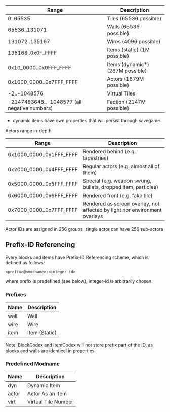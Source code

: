 |Range|Description|
|-----|-----------|
|0..65535|Tiles (65536 possible)|
|65536..131071|Walls (65536 possible)|
|131072..135167|Wires (4096 possible)|
|135168..0x0F_FFFF|Items (static) (1M possible)|
|0x10_0000..0x0FFF_FFFF|Items (dynamic\*) (267M possible)|
|0x1000_0000..0x7FFF_FFFF|Actors (1879M possible)|
|-2..-1048576|Virtual Tiles|
|-2147483648..-1048577 (all negative numbers)|Faction (2147M possible)|

* dynamic items have own properties that will persist through savegame.

Actors range in-depth

|Range|Description|
|-----|-----------|
|0x1000_0000..0x1FFF_FFFF|Rendered behind (e.g. tapestries)|
|0x2000_0000..0x4FFF_FFFF|Regular actors (e.g. almost all of them)|
|0x5000_0000..0x5FFF_FFFF|Special (e.g. weapon swung, bullets, dropped item, particles)|
|0x6000_0000..0x6FFF_FFFF|Rendered front (e.g. fake tile)|
|0x7000_0000..0x7FFF_FFFF|Rendered as screen overlay, not affected by light nor environment overlays|

Actor IDs are assigned in 256 groups, single actor can have 256 sub-actors

## Prefix-ID Referencing

Every blocks and items have Prefix-ID Referencing scheme, which is defined as follows:

```<prefix>@<modname>:<integer-id>```

where prefix is predefined (see below), integer-id is arbitrarily chosen.

### Prefixes
|Name|Description|
|----|-----------|
|wall|Wall|
|wire|Wire|
|item|Item (Static)|

Note: BlockCodex and ItemCodex will not store prefix part of the ID, as blocks and walls are identical in properties

### Predefined Modname

|Name|Description|
|----|-----------|
|dyn|Dynamic Item|
|actor|Actor As an Item|
|virt|Virtual Tile Number|
